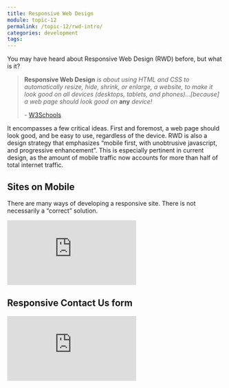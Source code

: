 ```yaml
---
title: Responsive Web Design
module: topic-12
permalink: /topic-12/rwd-intro/
categories: development
tags:
---
```


<div class="divider-heading"></div>


You may have heard about Responsive Web Design (RWD) before, but what is it?

<blockquote>
  <p><b>Responsive Web Design</b> <i>is about using HTML and CSS to automatically resize, hide, shrink, or enlarge, a website, to make it look good on all devices (desktops, tablets, and phones)...[because] a web page should look good on</i> <b>any</b> <i>device!</i></p>
  <p>- <a href="https://www.w3schools.com/html/html_responsive.asp" target="
  _new">W3Schools</a></p>
</blockquote>

It encompasses a few critical ideas. First and foremost, a web page should look good, and be easy to use, regardless of the device. RWD is also a design strategy that emphasizes “mobile first, with unobtrusive javascript, and progressive enhancement”. This is especially pertinent in current design, as the amount of mobile traffic now accounts for more than half of total internet traffic.

## Sites on Mobile
There are many ways of developing a responsive site. There is not necessarily a “correct” solution.

<div class="embed-responsive embed-responsive-16by9">
  <iframe class="embed-responsive-item" src="https://www.youtube.com/embed/zF6VSky4SIc" frameborder="0" allowfullscreen></iframe>
</div>

## Responsive Contact Us form

<div class="embed-responsive embed-responsive-16by9">
  <iframe class="embed-responsive-item" src="https://www.youtube.com/embed/eUMqJMkwOBY?si=Q9Yb3CTwfxo71kFO" frameborder="0" allowfullscreen></iframe>
</div>
